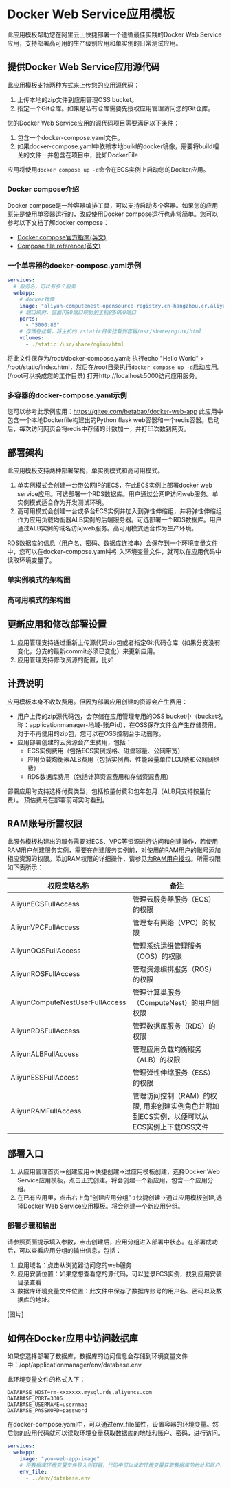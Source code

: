 # Docker Web Service应用模板

此应用模板帮助您在阿里云上快捷部署一个遵循最佳实践的Docker Web Service应用，支持部署高可用的生产级别应用和单实例的日常测试应用。

##  提供Docker Web Service应用源代码
此应用模板支持两种方式来上传您的应用源代码：
1. 上传本地的zip文件到应用管理OSS bucket。
2. 指定一个Git仓库。如果是私有仓库需要先授权应用管理访问您的Git仓库。

您的Docker Web Service应用的源代码项目需要满足以下条件：
1. 包含一个docker-compose.yaml文件。
2. 如果docker-compose.yaml中依赖本地build的docker镜像，需要将build相关的文件一并包含在项目中，比如DockerFile
   
应用将使用`docker compose up -d`命令在ECS实例上启动您的Docker应用。

### Docker compose介绍
Docker compose是一种容器编排工具，可以支持启动多个容器。如果您的应用原先是使用单容器运行的，改成使用Docker compose运行也非常简单。您可以参考以下文档了解docker compose：
- [Docker compose官方指南(英文)](https://docs.docker.com/compose/)
- [Compose file reference(英文)](https://docs.docker.com/compose/compose-file/)

### 一个单容器的docker-compose.yaml示例
```yaml
services:
  # 服务名，可以有多个服务
  webapp:
    # docker镜像
    image: "aliyun-computenest-opensource-registry.cn-hangzhou.cr.aliyuncs.com/default/nginx:20240625"
    # 端口映射，容器内80端口映射到主机的5000端口
    ports:
      - "5000:80"
    # 存储卷挂载，将主机的./static目录挂载到容器/usr/share/nginx/html
    volumes:
      - ./static:/usr/share/nginx/html
```

将此文件保存为/root/docker-compose.yaml; 执行echo "Hello World" > /root/static/index.html，然后在/root目录执行`docker compose up -d`启动应用。(/root可以换成您的工作目录)
打开http://localhost:5000访问应用服务。


### 多容器的docker-compose.yaml示例
您可以参考此示例应用：https://gitee.com/betabao/docker-web-app
此应用中包含一个本地Dockerfile构建出的Python flask web容器和一个redis容器。启动后，每次访问网页会将redis中存储的计数加一，并打印次数到网页。


## 部署架构
此应用模板支持两种部署架构，单实例模式和高可用模式。
1. 单实例模式会创建一台带公网IP的ECS，在此ECS实例上部署docker web service应用。可选部署一个RDS数据库。用户通过公网IP访问web服务。单实例模式适合作为开发测试环境。
2. 高可用模式会创建一台或多台ECS实例并加入到弹性伸缩组，并将弹性伸缩组作为应用负载均衡器ALB实例的后端服务器。可选部署一个RDS数据库。用户通过ALB实例的域名访问web服务。高可用模式适合作为生产环境。

RDS数据库的信息（用户名、密码、数据库连接串）会保存到一个环境变量文件中，您可以在docker-compose.yaml中引入环境变量文件，就可以在应用代码中读取环境变量了。

### 单实例模式的架构图

### 高可用模式的架构图

## 更新应用和修改部署设置
1. 应用管理支持通过重新上传源代码zip包或者指定Git代码仓库（如果分支没有变化，分支的最新commit必须已变化）来更新应用。
2. 应用管理支持修改资源的配置，比如


## 计费说明
应用模板本身不收取费用。但因为部署应用创建的资源会产生费用：
- 用户上传的zip源代码包，会存储在应用管理专用的OSS bucket中（bucket名称：applicationmanager-地域-账户id），在OSS保存文件会产生存储费用。对于不再使用的zip包，您可以在OSS控制台手动删除。
- 应用部署创建的云资源会产生费用，包括：
    - ECS实例费用（包括ECS实例规格、磁盘容量、公网带宽）
    - 应用负载均衡器ALB费用（包括实例费、性能容量单位LCU费和公网网络费）
    - RDS数据库费用（包括计算资源费用和存储资源费用）
  
部署应用时支持选择付费类型，包括按量付费和包年包月（ALB只支持按量付费）。
预估费用在部署前可实时看到。

## RAM账号所需权限

此服务模板构建出的服务需要对ECS、VPC等资源进行访问和创建操作，若使用RAM用户创建服务实例，需要在创建服务实例前，对使用的RAM用户的账号添加相应资源的权限。添加RAM权限的详细操作，请参见[为RAM用户授权](https://help.aliyun.com/document_detail/121945.html)。所需权限如下表所示：

| 权限策略名称                              | 备注                            |
|-------------------------------------|-------------------------------|
| AliyunECSFullAccess                 | 管理云服务器服务（ECS）的权限              |
| AliyunVPCFullAccess                 | 管理专有网络（VPC）的权限                |
| AliyunOOSFullAccess                 | 管理系统运维管理服务（OOS）的权限              |
| AliyunROSFullAccess                 | 管理资源编排服务（ROS）的权限              |
| AliyunComputeNestUserFullAccess     | 管理计算巢服务（ComputeNest）的用户侧权限    |
| AliyunRDSFullAccess                 | 管理数据库服务（RDS）的权限              |
| AliyunALBFullAccess                 | 管理应用负载均衡服务（ALB）的权限              |
| AliyunESSFullAccess                 | 管理弹性伸缩服务（ESS）的权限              |
| AliyunRAMFullAccess                 | 管理访问控制（RAM）的权限, 用来创建实例角色并附加到ECS实例，以便可以从ECS实例上下载OSS文件          |


## 部署入口
1. 从应用管理首页->创建应用->快捷创建->过应用模板创建，选择Docker Web Service应用模板，点击正式创建。将会创建一个新应用，包含一个应用分组。
2. 在已有应用里，点击右上角“创建应用分组”->快捷创建->通过应用模板创建,选择Docker Web Service应用模板。将会创建一个新应用分组。

### 部署步骤和输出
请参照页面提示填入参数，点击创建后，应用分组进入部署中状态。在部署成功后，可以查看应用分组的输出信息，包括：
1. 应用域名：点击从浏览器访问您的web服务
2. 应用安装位置：如果您想查看您的源代码，可以登录ECS实例，找到应用安装目录查看
3. 数据库环境变量文件位置：此文件中保存了数据库账号的用户名、密码以及数据库的地址。

[图片]

## 如何在Docker应用中访问数据库
如果您选择部署了数据库，数据库的访问信息会存储到环境变量文件中：/opt/applicationmanager/env/database.env

此环境变量文件的格式入下：
```
DATABASE_HOST=rm-xxxxxxx.mysql.rds.aliyuncs.com
DATABASE_PORT=3306
DATABASE_USERNAME=usernmae
DATABASE_PASSWORD=password
```
在docker-compose.yaml中，可以通过env_file属性，设置容器的环境变量。然后您的应用代码就可以读取环境变量获取数据库的地址和账户、密码，进行访问。

```yaml
services:
  webapp:
    image: "you-web-app-image"
    # 将数据库环境变量文件导入到容器，代码中可以读取环境变量获取数据库的地址和账户、密码
    env_file:
      - ../env/database.env
```
